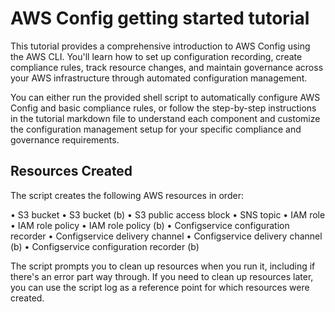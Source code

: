 # AWS Config getting started tutorial

This tutorial provides a comprehensive introduction to AWS Config using the AWS CLI. You'll learn how to set up configuration recording, create compliance rules, track resource changes, and maintain governance across your AWS infrastructure through automated configuration management.

You can either run the provided shell script to automatically configure AWS Config and basic compliance rules, or follow the step-by-step instructions in the tutorial markdown file to understand each component and customize the configuration management setup for your specific compliance and governance requirements.

## Resources Created

The script creates the following AWS resources in order:

• S3 bucket
• S3 bucket (b)
• S3 public access block
• SNS topic
• IAM role
• IAM role policy
• IAM role policy (b)
• Configservice configuration recorder
• Configservice delivery channel
• Configservice delivery channel (b)
• Configservice configuration recorder (b)

The script prompts you to clean up resources when you run it, including if there's an error part way through. If you need to clean up resources later, you can use the script log as a reference point for which resources were created.